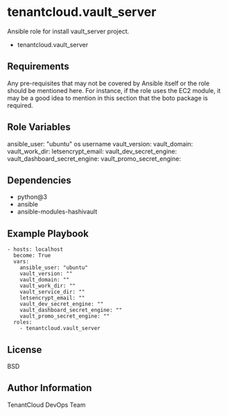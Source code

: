 tenantcloud.vault_server
=========

Ansible role for install vault_server project.

  - tenantcloud.vault_server

Requirements
------------

Any pre-requisites that may not be covered by Ansible itself or the role should be mentioned here. For instance, if the role uses the EC2 module, it may be a good idea to mention in this section that the boto package is required.

Role Variables
--------------

ansible_user: "ubuntu" os username
vault_version:
vault_domain:
vault_work_dir:
letsencrypt_email:
vault_dev_secret_engine:
vault_dashboard_secret_engine:
vault_promo_secret_engine:

Dependencies
------------

- python@3
- ansible
- ansible-modules-hashivault
  
Example Playbook
----------------

    - hosts: localhost
      become: True
      vars:
        ansible_user: "ubuntu"
        vault_version: ""
        vault_domain: ""
        vault_work_dir: ""
        vault_service_dir: ""
        letsencrypt_email: ""
        vault_dev_secret_engine: ""
        vault_dashboard_secret_engine: ""
        vault_promo_secret_engine: ""
      roles:
        - tenantcloud.vault_server

License
-------

BSD

Author Information
------------------

TenantCloud DevOps Team
